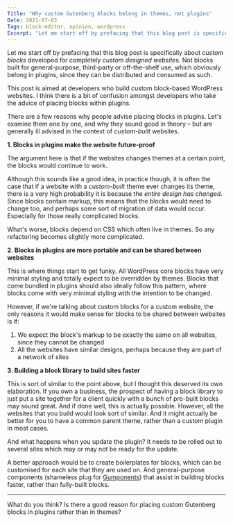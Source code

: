 ```yaml
---
Title: "Why custom Gutenberg blocks belong in themes, not plugins"
Date: 2021-07-03
Tags: block-editor, opinion, wordpress
Excerpt: "Let me start off by prefacing that this blog post is specifically about custom blocks developed for completely custom designed websites."
---
```


Let me start off by prefacing that this blog post is specifically about *custom blocks* developed for completely *custom designed website*s. Not blocks built for general-purpose, third-party or off-the-shelf use, which obviously belong in plugins, since they can be distributed and consumed as such.

This post is aimed at developers who build custom block-based WordPress websites. I think there is a bit of confusion amongst developers who take the advice of placing blocks within plugins.

There are a few reasons why people advise placing blocks in plugins. Let's examine them one by one, and why they sound good in theory – but are generally ill advised in the context of *custom-built* websites.

**1. Blocks in plugins make the website future-proof**

The argument here is that if the websites changes themes at a certain point, the blocks would continue to work.

Although this sounds like a good idea, in practice though, it is often the case that if a website with a *custom-built* theme ever changes its theme, there is a very high probability it is because the *entire design has changed*. Since blocks contain markup, this means that the blocks would need to change too, and perhaps some sort of migration of data would occur. Especially for those really complicated blocks.

What's worse, blocks depend on CSS which often live in themes. So any refactoring becomes slightly more complicated.

**2. Blocks in plugins are more portable and can be shared between websites**

This is where things start to get funky. All WordPress core blocks have very minimal styling and totally expect to be overridden by themes. Blocks that come bundled in plugins should also ideally follow this pattern, where blocks come with very minimal styling with the intention to be changed.

However, if we're talking about custom blocks for a custom website, the only reasons it would make sense for blocks to be shared between websites is if:

1. We expect the block's markup to be exactly the same on all websites, since they cannot be changed
2. All the websites have similar designs, perhaps because they are part of a network of sites

**3. Building a block library to build sites faster**

This is sort of similar to the point above, but I thought this deserved its own elaboration. If you own a business, the prospect of having a block library to just put a site together for a client quickly with a bunch of pre-built blocks may sound great. And if done well, this is actually possible. However, all the websites that you build would look sort of similar. And it might actually be better for you to have a common parent theme, rather than a custom plugin in most cases.

And what happens when you update the plugin? It needs to be rolled out to several sites which may or may not be ready for the update.

A better approach would be to create boilerplates for blocks, which can be customised for each site that they are used on. And general-purpose components (shameless plug for [Gumponents](https://github.com/junaidbhura/gumponents)) that assist in building blocks faster, rather than fully-built blocks.

---

What do you think? Is there a good reason for placing custom Gutenberg blocks in plugins rather than in themes? 